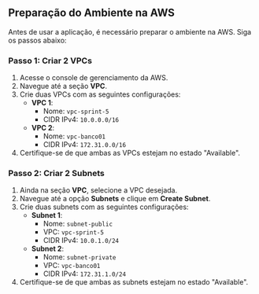## Preparação do Ambiente na AWS

Antes de usar a aplicação, é necessário preparar o ambiente na AWS. Siga os passos abaixo:


### Passo 1: Criar 2 VPCs

1. Acesse o console de gerenciamento da AWS.
2. Navegue até a seção **VPC**.
3. Crie duas VPCs com as seguintes configurações:
   - **VPC 1**:
     - Nome: `vpc-sprint-5`
     - CIDR IPv4: `10.0.0.0/16`
   - **VPC 2**:
     - Nome: `vpc-banco01`
     - CIDR IPv4: `172.31.0.0/16`
4. Certifique-se de que ambas as VPCs estejam no estado "Available".

### Passo 2: Criar 2 Subnets

1. Ainda na seção **VPC**, selecione a VPC desejada.
2. Navegue até a opção **Subnets** e clique em **Create Subnet**.
3. Crie duas subnets com as seguintes configurações:
   - **Subnet 1**:
     - Nome: `subnet-public`
     - VPC: `vpc-sprint-5`
     - CIDR IPv4: `10.0.1.0/24`
   - **Subnet 2**:
     - Nome: `subnet-private`
     - VPC: `vpc-banco01`
     - CIDR IPv4: `172.31.1.0/24`
4. Certifique-se de que ambas as subnets estejam no estado "Available".
